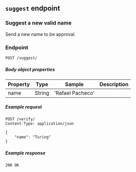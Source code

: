 ## `suggest` endpoint

### Suggest a new valid name

Send a new name to be approval.

### Endpoint
`POST /suggest/`

##### Body object properties

| Property   | Type                   | Sample | Description |
| ----------- | ---------------------- | ------- | ----------- |
| name | String | 'Rafael Pacheco'   |       | The name (or string) to be verified |

##### Example request
```http
POST /verify/  
Content-Type: application/json

{ 
    "name": "Turing"
}
```

##### Example response
```
200 OK
```